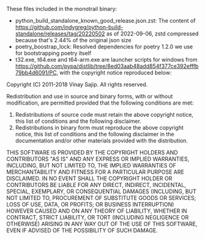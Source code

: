 These files included in the monotrail binary:

 * python_build_standalone_known_good_release.json.zst: The content of https://github.com/indygreg/python-build-standalone/releases/tag/20220502 as of 2022-09-06, zstd compressed because that's 2.44% of the original json size
 * poetry_boostrap_lock: Resolved dependencies for poetry 1.2.0 we use for bootstrapping poetry itself
 * t32.exe, t64.exe and t64-arm.exe are launcher scripts for windows from https://github.com/pypa/distlib/tree/8ed03aab48add854f377ce392efffb79bb4d6091/PC, with the copyright notice reproduced below:

Copyright (C) 2011-2018 Vinay Sajip. All rights reserved.

Redistribution and use in source and binary forms, with or without
modification, are permitted provided that the following conditions are met:

1. Redistributions of source code must retain the above copyright notice,
  this list of conditions and the following disclaimer.
2. Redistributions in binary form must reproduce the above copyright notice,
   this list of conditions and the following disclaimer in the documentation
   and/or other materials provided with the distribution.

THIS SOFTWARE IS PROVIDED BY THE COPYRIGHT HOLDERS AND CONTRIBUTORS "AS IS"
AND ANY EXPRESS OR IMPLIED WARRANTIES, INCLUDING, BUT NOT LIMITED TO, THE
IMPLIED WARRANTIES OF MERCHANTABILITY AND FITNESS FOR A PARTICULAR PURPOSE
ARE DISCLAIMED. IN NO EVENT SHALL THE COPYRIGHT HOLDER OR CONTRIBUTORS BE
LIABLE FOR ANY DIRECT, INDIRECT, INCIDENTAL, SPECIAL, EXEMPLARY, OR
CONSEQUENTIAL DAMAGES (INCLUDING, BUT NOT LIMITED TO, PROCUREMENT OF
SUBSTITUTE GOODS OR SERVICES; LOSS OF USE, DATA, OR PROFITS; OR BUSINESS
INTERRUPTION) HOWEVER CAUSED AND ON ANY THEORY OF LIABILITY, WHETHER IN
CONTRACT, STRICT LIABILITY, OR TORT (INCLUDING NEGLIGENCE OR OTHERWISE)
ARISING IN ANY WAY OUT OF THE USE OF THIS SOFTWARE, EVEN IF ADVISED OF THE
POSSIBILITY OF SUCH DAMAGE.
